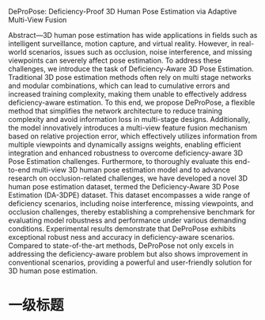 DeProPose: Deficiency-Proof 3D Human Pose Estimation via Adaptive Multi-View Fusion

Abstract—3D human pose estimation has wide applications
 in fields such as intelligent surveillance, motion capture, and
 virtual reality. However, in real-world scenarios, issues such
 as occlusion, noise interference, and missing viewpoints can
 severely affect pose estimation. To address these challenges, we
 introduce the task of Deficiency-Aware 3D Pose Estimation.
 Traditional 3D pose estimation methods often rely on multi
stage networks and modular combinations, which can lead to
 cumulative errors and increased training complexity, making
 them unable to effectively address deficiency-aware estimation. To
 this end, we propose DeProPose, a flexible method that simplifies
 the network architecture to reduce training complexity and avoid
 information loss in multi-stage designs. Additionally, the model
 innovatively introduces a multi-view feature fusion mechanism
 based on relative projection error, which effectively utilizes
 information from multiple viewpoints and dynamically assigns
 weights, enabling efficient integration and enhanced robustness
 to overcome deficiency-aware 3D Pose Estimation challenges.
 Furthermore, to thoroughly evaluate this end-to-end multi-view
 3D human pose estimation model and to advance research
 on occlusion-related challenges, we have developed a novel 3D
 human pose estimation dataset, termed the Deficiency-Aware 3D
 Pose Estimation (DA-3DPE) dataset. This dataset encompasses a
 wide range of deficiency scenarios, including noise interference,
 missing viewpoints, and occlusion challenges, thereby establishing
 a comprehensive benchmark for evaluating model robustness and
 performance under various demanding conditions. Experimental
 results demonstrate that DeProPose exhibits exceptional robust
ness and accuracy in deficiency-aware scenarios. Compared to
 state-of-the-art methods, DeProPose not only excels in addressing
 the deficiency-aware problem but also shows improvement in
 conventional scenarios, providing a powerful and user-friendly
 solution for 3D human pose estimation. 


# 一级标题



